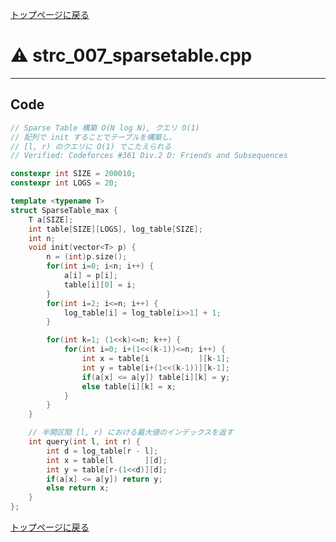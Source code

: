 <!-- Mathjax Support -->
<script type="text/javascript" async
  src="https://cdn.mathjax.org/mathjax/latest/MathJax.js?config=TeX-MML-AM_CHTML">
</script>


[トップページに戻る](../index.html)

# :warning: strc\_007\_sparsetable.cpp
---

## Code

```cpp
// Sparse Table 構築 O(N log N), クエリ O(1)
// 配列で init することでテーブルを構築し、
// [l, r) のクエリに O(1) でこたえられる
// Verified: Codeforces #361 Div.2 D: Friends and Subsequences

constexpr int SIZE = 200010;
constexpr int LOGS = 20;

template <typename T>
struct SparseTable_max {
    T a[SIZE];
    int table[SIZE][LOGS], log_table[SIZE];
    int n;
    void init(vector<T> p) {
        n = (int)p.size();
        for(int i=0; i<n; i++) {
            a[i] = p[i];
            table[i][0] = i;
        }
        for(int i=2; i<=n; i++) {
            log_table[i] = log_table[i>>1] + 1;
        }

        for(int k=1; (1<<k)<=n; k++) {
            for(int i=0; i+(1<<(k-1))<=n; i++) {
                int x = table[i           ][k-1];
                int y = table[i+(1<<(k-1))][k-1];
                if(a[x] <= a[y]) table[i][k] = y;
                else table[i][k] = x;
            }
        }
    }

    // 半開区間 [l, r) における最大値のインデックスを返す
    int query(int l, int r) {
        int d = log_table[r - l];
        int x = table[l       ][d];
        int y = table[r-(1<<d)][d];
        if(a[x] <= a[y]) return y;
        else return x;
    }
};
```

[トップページに戻る](../index.html)
